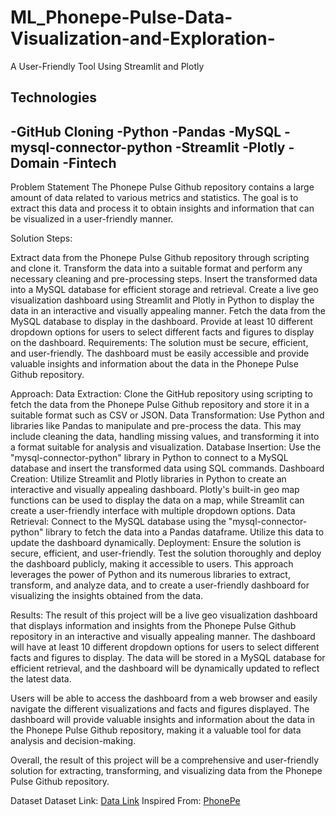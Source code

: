 # ML_Phonepe-Pulse-Data-Visualization-and-Exploration-
A User-Friendly Tool Using Streamlit and Plotly

Technologies
------------------------------------
-GitHub Cloning
-Python
-Pandas
-MySQL
-mysql-connector-python
-Streamlit
-Plotly
-Domain
-Fintech
-----------------------------------------------------------------------------------------------------------------------------------------------------------------
Problem Statement
The Phonepe Pulse Github repository contains a large amount of data related to various metrics and statistics. The goal is to extract this data and process it to obtain insights and information that can be visualized in a user-friendly manner.

Solution Steps:

Extract data from the Phonepe Pulse Github repository through scripting and clone it.
Transform the data into a suitable format and perform any necessary cleaning and pre-processing steps.
Insert the transformed data into a MySQL database for efficient storage and retrieval.
Create a live geo visualization dashboard using Streamlit and Plotly in Python to display the data in an interactive and visually appealing manner.
Fetch the data from the MySQL database to display in the dashboard.
Provide at least 10 different dropdown options for users to select different facts and figures to display on the dashboard.
Requirements: The solution must be secure, efficient, and user-friendly. The dashboard must be easily accessible and provide valuable insights and information about the data in the Phonepe Pulse Github repository.

Approach:
Data Extraction: Clone the GitHub repository using scripting to fetch the data from the Phonepe Pulse Github repository and store it in a suitable format such as CSV or JSON.
Data Transformation: Use Python and libraries like Pandas to manipulate and pre-process the data. This may include cleaning the data, handling missing values, and transforming it into a format suitable for analysis and visualization.
Database Insertion: Use the "mysql-connector-python" library in Python to connect to a MySQL database and insert the transformed data using SQL commands.
Dashboard Creation: Utilize Streamlit and Plotly libraries in Python to create an interactive and visually appealing dashboard. Plotly's built-in geo map functions can be used to display the data on a map, while Streamlit can create a user-friendly interface with multiple dropdown options.
Data Retrieval: Connect to the MySQL database using the "mysql-connector-python" library to fetch the data into a Pandas dataframe. Utilize this data to update the dashboard dynamically.
Deployment: Ensure the solution is secure, efficient, and user-friendly. Test the solution thoroughly and deploy the dashboard publicly, making it accessible to users.
This approach leverages the power of Python and its numerous libraries to extract, transform, and analyze data, and to create a user-friendly dashboard for visualizing the insights obtained from the data.

Results:
The result of this project will be a live geo visualization dashboard that displays information and insights from the Phonepe Pulse Github repository in an interactive and visually appealing manner. The dashboard will have at least 10 different dropdown options for users to select different facts and figures to display. The data will be stored in a MySQL database for efficient retrieval, and the dashboard will be dynamically updated to reflect the latest data.

Users will be able to access the dashboard from a web browser and easily navigate the different visualizations and facts and figures displayed. The dashboard will provide valuable insights and information about the data in the Phonepe Pulse Github repository, making it a valuable tool for data analysis and decision-making.

Overall, the result of this project will be a comprehensive and user-friendly solution for extracting, transforming, and visualizing data from the Phonepe Pulse Github repository.

Dataset
Dataset Link: [Data Link](https://github.com/PhonePe/pulse#readme)
Inspired From: [PhonePe](https://www.phonepe.com/pulse/explore/transaction/2022/4/)
